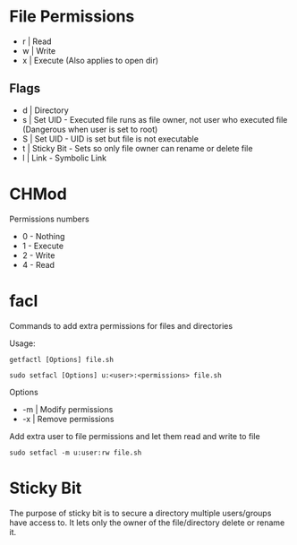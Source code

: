 
# File Permissions
* r | Read
* w | Write
* x | Execute (Also applies to open dir)

## Flags
* d | Directory
* s | Set UID - Executed file runs as file owner, not user who executed file (Dangerous when user is set to root)
* S | Set UID - UID is set but file is not executable
* t | Sticky Bit - Sets so only file owner can rename or delete file
* l | Link - Symbolic Link

# CHMod
Permissions numbers
* 0 - Nothing
* 1 - Execute
* 2 - Write
* 4 - Read

# facl
Commands to add extra permissions for files and directories

Usage:

`getfactl [Options] file.sh`

`sudo setfacl [Options] u:<user>:<permissions> file.sh`

Options
* -m | Modify permissions
* -x | Remove permissions

Add extra user to file permissions and let them read and write to file

`sudo setfacl -m u:user:rw file.sh`

# Sticky Bit
The purpose of sticky bit is to secure a directory multiple users/groups have access to. 
It lets only the owner of the file/directory delete or rename it.
